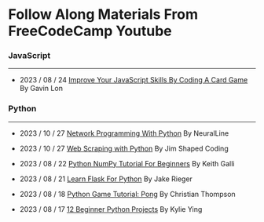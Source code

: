 # Follow Along Materials From FreeCodeCamp Youtube

### JavaScript
---
- 2023 / 08 / 24
[Improve Your JavaScript Skills By Coding A Card Game](https://www.freecodecamp.org/news/improve-your-javascript-skills-by-coding-a-card-game/) By Gavin Lon

### Python
---
- 2023 / 10 / 27
[Network Programming With Python](https://www.youtube.com/watch?v=FGdiSJakIS4) By NeuralLine

- 2023 / 10 / 27
[Web Scraping with Python](https://www.youtube.com/watch?v=XVv6mJpFOb0&pp=ygUkcHl0aG9uIHdlYiBzY3JhcGluZyBqaW0gZnJlZWNvZGVjYW1w) By Jim Shaped Coding

- 2023 / 08 / 22
[Python NumPy Tutorial For Beginners](https://www.youtube.com/watch?v=QUT1VHiLmmI) By Keith Galli
- 2023 / 08 / 21
[Learn Flask For Python](https://www.youtube.com/watch?v=Z1RJmh_OqeA) By Jake Rieger
- 2023 / 08 / 18
[Python Game Tutorial: Pong](https://www.youtube.com/watch?v=C6jJg9Zan7w) By Christian Thompson
- 2023 / 08 / 17
[12 Beginner Python Projects](https://www.youtube.com/watch?v=8ext9G7xspg) By Kylie Ying
